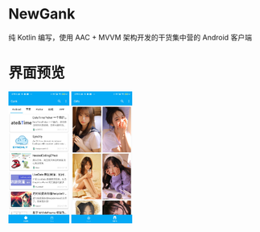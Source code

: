 # NewGank
纯 Kotlin 编写，使用 AAC + MVVM 架构开发的干货集中营的 Android 客户端

# 界面预览

<img src="https://github.com/xiaofei-dev/NewGank/blob/master/art/preview1.jpg" width="24%" height="24%">
<img src="https://github.com/xiaofei-dev/NewGank/blob/master/art/preview2.jpg" width="24%" height="24%">
